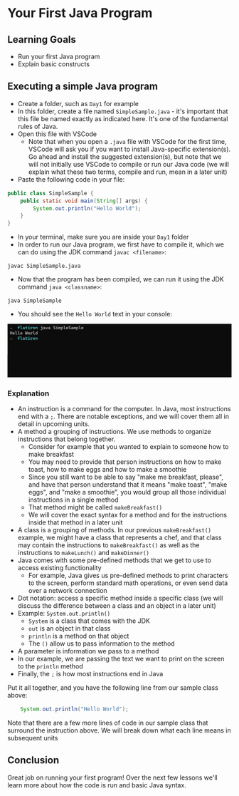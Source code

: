 # Your First Java Program

## Learning Goals

- Run your first Java program
- Explain basic constructs

## Executing a simple Java program

- Create a folder, such as `Day1` for example 
- In this folder, create a file named `SimpleSample.java` - it's important that this file be named 
exactly as indicated here. It's one of the fundamental rules of Java. 
- Open this file with VSCode 
  - Note that when you open a `.java` file with VSCode for the first time, VSCode will ask you if you want to install 
Java-specific extension(s). Go ahead and install the suggested extension(s), but note that we will not initially use 
VSCode to compile or run our Java code (we will explain what these two terms, compile and run, mean in a later unit)
- Paste the following code in your file: 

```java
public class SimpleSample {
    public static void main(String[] args) {
        System.out.println("Hello World"); 
    }
}
```

* In your terminal, make sure you are inside your `Day1` folder
* In order to run our Java program, we first have to compile it, which we can do using the JDK command `javac <filename>`: 

````
javac SimpleSample.java 
````

* Now that the program has been compiled, we can run it using the JDK command `java <classname>`: 
````
java SimpleSample
````

- You should see the `Hello World` text in your console: 

![Sample console output](module-1-simple-sample-output.png "SimpleSample Output")

### Explanation

- An instruction is a command for the computer. In Java, most instructions end with a `;`. There are notable 
exceptions, and we will cover them all in detail in upcoming units. 
- A method a grouping of instructions. We use methods to organize instructions that belong together. 
  - Consider for example that you wanted to explain to someone how to make breakfast 
  - You may need to provide that person instructions on how to make toast, how to make eggs and how to make a smoothie
  - Since you still want to be able to say "make me breakfast, please", and have that person understand that 
it means "make toast", "make eggs", and "make a smoothie", you would group all those individual instructions in a single method
  - That method might be called `makeBreakfast()`
  - We will cover the exact syntax for a method and for the instructions inside that method in a later unit 
- A class is a grouping of methods. In our previous `makeBreakfast()` example, we might have a class that represents 
a chef, and that class may contain the instructions to `makeBreakfast()` as well as the instructions to `makeLunch()`
and `makeDinner()`
- Java comes with some pre-defined methods that we get to use to access existing functionality
  - For example, Java gives us pre-defined methods to print characters to the screen, perform standard math operations, 
or even send data over a network connection  
- Dot notation: access a specific method inside a specific class (we will discuss the difference between a class and
an object in a later unit)
- Example: `System.out.println()`
  - `System` is a class that comes with the JDK   
  - `out` is an object in that class 
  - `println` is a method on that object
  - The `()` allow us to pass information to the method 
- A parameter is information we pass to a method 
- In our example, we are passing the text we want to print on the screen to the `println` method
- Finally, the `;` is how most instructions end in Java

Put it all together, and you have the following line from our sample class above: 

```java
    System.out.println("Hello World"); 
```

Note that there are a few more lines of code in our sample class that surround
the instruction above. We will break down what each line means in subsequent units

## Conclusion

Great job on running your first program! Over the next few lessons we'll learn more
about how the code is run and basic Java syntax.
